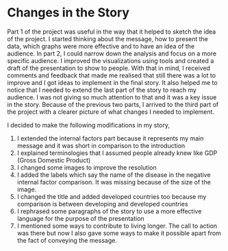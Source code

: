 # Changes in the Story

Part 1 of the project was useful in the way that it helped to sketch the idea of the project. I started thinking about the message, how to present the data, which graphs were more effective and to have an idea of the audience.
In part 2, I could narrow down the analysis and focus on a more specific audience. I improved the visualizations using tools and created a draft of the presentation to show to people.
With that in mind, I received comments and feedback that made me realised that still there was a lot to improve and I got ideas to implement in the final story. It also helped me to notice that I needed to extend the last part of the story to reach my audience. I was not giving so much attention to that and it was a key issue in the story.
Because of the previous two parts, I arrived to the third part of the project with a clearer picture of what changes I needed to implement. 

I decided to make the following modifications in my story,


1) I extended the internal factors part because it represents my main message and it was short in comparison to the introduction 
2) I explained terminologies that I assumed people already knew like GDP (Gross Domestic Product)
3) I changed some images to improve the resolution
4) I added the labels which say the name of the disease in the negative internal factor comparison. It was missing because of the size of the image.
5) I changed the title and added developed countries too because my comparison is between developing and developed countries
6) I rephrased some paragraphs of the story to use a more effective language for the purpose of the presentation
7) I mentioned some ways to contribute to living longer. The call to action was there but now I also gave some ways to make it possible apart from the fact of conveying the message.
